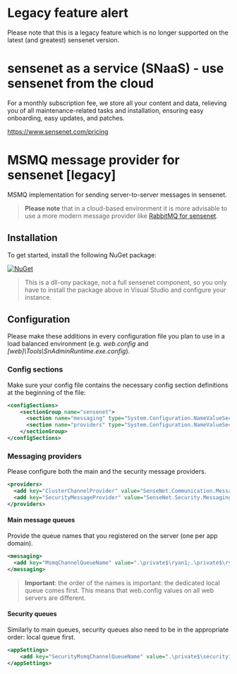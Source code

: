 # Legacy feature alert

Please note that this is a legacy feature which is no longer supported on the latest (and greatest) sensenet version.

# sensenet as a service (SNaaS) - use sensenet from the cloud

For a monthly subscription fee, we store all your content and data, relieving you of all maintenance-related tasks and installation, ensuring easy onboarding, easy updates, and patches.

https://www.sensenet.com/pricing

# MSMQ message provider for sensenet [legacy]
MSMQ  implementation for sending server-to-server messages in sensenet.

> **Please note** that in a cloud-based environment it is more advisable to use a more modern message provider like [RabbitMQ for sensenet](https://github.com/SenseNet/sn-messaging-rabbitmq).

## Installation
To get started, install the following NuGet package:

[![NuGet](https://img.shields.io/nuget/v/SenseNet.Messaging.MSMQ.svg)](https://www.nuget.org/packages/SenseNet.Messaging.MSMQ)

> This is a dll-ony package, not a full sensenet component, so you only have to install the package above in Visual Studio and configure your instance.

## Configuration
Please make these additions in every configuration file you plan to use in a load balanced environment (e.g. _web.config_ and _[web]\Tools\SnAdminRuntime.exe.config_).

### Config sections
Make sure your config file contains the necessary config section definitions at the beginning of the file:

```xml
<configSections>
    <sectionGroup name="sensenet">
      <section name="messaging" type="System.Configuration.NameValueSectionHandler" />
      <section name="providers" type="System.Configuration.NameValueSectionHandler" />
    </sectionGroup>
</configSections>
```

### Messaging providers
Please configure both the main and the security message providers.

```xml
<providers>
  <add key="ClusterChannelProvider" value="SenseNet.Communication.Messaging.MsmqChannelProvider" />
  <add key="SecurityMessageProvider" value="SenseNet.Security.Messaging.Msmq.MsmqMessageProvider" />
</providers>
```

#### Main message queues
Provide the queue names that you registered on the server (one per app domain).

```xml
<messaging>
  <add key="MsmqChannelQueueName" value=".\private$\ryan1;.\private$\ryan2" />
</messaging>
```

> **Important**: the order of the names is important: the dedicated local queue comes first. This means that web.config values on all web servers are different.

#### Security queues
Similarly to main queues, security queues also need to be in the appropriate order: local queue first.

```xml
<appSettings>
    <add key="SecurityMsmqChannelQueueName" value=".\private$\security1;.\private$\security2" />
</appSettings>
```
